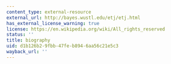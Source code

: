 ```yaml
---
content_type: external-resource
external_url: http://bayes.wustl.edu/etj/etj.html
has_external_license_warning: true
license: https://en.wikipedia.org/wiki/All_rights_reserved
status: ''
title: biography
uid: d1b126b2-9fbb-47fe-b894-6aa56c21e5c3
wayback_url: ''
---
```

